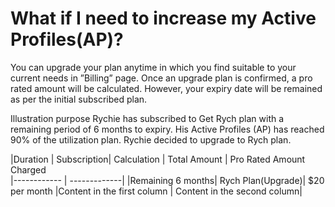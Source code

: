 # What if I need to increase my Active Profiles(AP)?

You can upgrade your plan anytime in which you find suitable to your current needs in ”Billing” page. Once an upgrade plan is confirmed, a pro rated amount will be calculated. However, your expiry date will be remained as per the initial subscribed plan.

Illustration purpose
Rychie has subscribed to Get Rych plan with a remaining period of 6 months to expiry. His Active Profiles (AP) has reached 90% of the utilization plan. Rychie decided to upgrade to Rych plan.

|Duration | Subscription| Calculation | Total Amount | Pro Rated Amount Charged    
|------------ | -------------|
|Remaining 6 months|  Rych Plan(Upgrade)| $20 per month 
|Content in the first column | Content in the second column|
